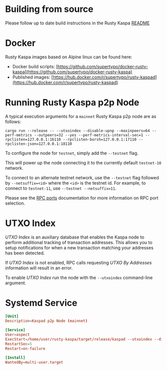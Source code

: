 # Building from source

Please follow up to date build instructions in the Rusty Kaspa [README](https://github.com/kaspanet/rusty-kaspa/blob/master/README.md)

# Docker

Rusty Kaspa images based on Alpine linux can be found here:
- Docker build scripts: [https://github.com/supertypo/docker-rusty-kaspa](https://github.com/supertypo/docker-rusty-kaspa)
- Published images: [https://hub.docker.com/r/supertypo/rusty-kaspad](https://hub.docker.com/r/supertypo/rusty-kaspad)

# Running Rusty Kaspa p2p Node

A typical execution arguments for a `mainnet` Rusty Kaspa p2p node are as follows:

```
cargo run --release -- --utxoindex --disable-upnp --maxinpeers=64 --perf-metrics --outpeers=32 --yes --perf-metrics-interval-sec=1 --rpclisten=127.0.0.1:16110 --rpclisten-borsh=127.0.0.1:17110 --rpclisten-json=127.0.0.1:18110
```

To configure the node for `testnet`, simply add the `--testnet` flag. 

This will power up the node connecting it to the currently default `testnet-10` network.  

To connect to an alternate testnet network, use the `--testnet` flag followed by `--netsuffix=<id>` where the `<id>` is the testnet id. For example, to connect to `testnet-11`, use `--testnet --netsuffix=11`.

Please see the [RPC ports](./rpc/ports.md) documentation for more information on RPC port selection.

# UTXO Index

*UTXO Index* is an auxiliary database that enables the Kaspa node to perform additional tracking of transaction addresses. This allows you to setup notifications for when a new transaction matching your addresses has been detected.

If *UTXO Index* is not enabled, RPC calls requesting *UTXO By Addresses* information will result in an error.

To enable *UTXO Index* run the node with the `--utxoindex` command-line argument.


# Systemd Service

```toml
[Unit]
Description=Kaspad p2p Node (mainnet)
 
[Service]
User=aspect
ExecStart=/home/user/rusty-kaspa/target/release/kaspad --utxoindex --disable-upnp --maxinpeers=64 --perf-metrics --outpeers=32 --yes --perf-metrics-interval-sec=1 --rpclisten=127.0.0.1:16110 --rpclisten-borsh=127.0.0.1:17110 --rpclisten-json=127.0.0.1:18110
RestartSec=5
Restart=on-failure

[Install]
WantedBy=multi-user.target
```


